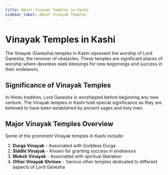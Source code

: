 ```yaml
---
title: About Vinayak Temples in Kashi
sidebar_label: About Vinayak Temples
---
```


# Vinayak Temples in Kashi

The Vinayak (Ganesha) temples in Kashi represent the worship of Lord Ganesha, the remover of obstacles. These temples are significant places of worship where devotees seek blessings for new beginnings and success in their endeavors.

## Significance of Vinayak Temples

In Hindu tradition, Lord Ganesha is worshipped before beginning any new venture. The Vinayak temples in Kashi hold special significance as they are believed to have been established by ancient sages and holy men.

## Major Vinayak Temples Overview

Some of the prominent Vinayak temples in Kashi include:

1. **Durga Vinayak** - Associated with Goddess Durga
2. **Siddhi Vinayak** - Known for granting success in endeavors
3. **Moksh Vinayak** - Associated with spiritual liberation
4. **Other Vinayak Shrines** - Various other temples dedicated to different aspects of Lord Ganesha